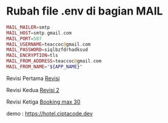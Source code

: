 # Rubah file **.env** di bagian MAIL

```php
MAIL_MAILER=smtp
MAIL_HOST=smtp.gmail.com
MAIL_PORT=587
MAIL_USERNAME=teaccoc@gmail.com
MAIL_PASSWORD=siqlbzfdrhadksud
MAIL_ENCRYPTION=tls
MAIL_FROM_ADDRESS=teaccoc@gmail.com
MAIL_FROM_NAME="${APP_NAME}"
```

 Revisi Pertama [Revisi](https://github.com/FGunad/hotel-app/commit/de4a79b979cafb6ee525d4148efd91fbf1bb7be0)

 Revisi Kedua [Revisi 2](https://github.com/FGunad/hotel-app/commit/985f5d6aca949fb44753640b3e7ab1bdadba25e1)

 Revisi Ketiga [Booking max 30](https://github.com/FGunad/hotel-app/commit/a825dc4c7b19d1d588807999d290361ad9fb6f1b)

demo : https://hotel.ciptacode.dev
